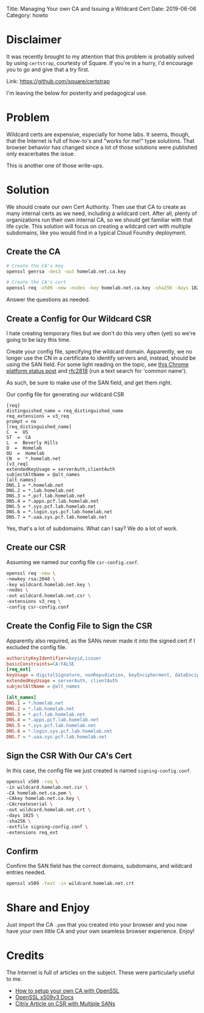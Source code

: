Title: Managing Your own CA and Issuing a Wildcard Cert
Date: 2019-06-06
Category: howto

# Disclaimer
It was recently brought to my attention that this problem is probably solved by using `certstrap`, courtesty of Square. If you're in a hurry, I'd encourage you to go and give that a try first.

Link: https://github.com/square/certstrap

I'm leaving the below for posterity and pedagogical use.

# Problem
Wildcard certs are expensive, especially for home labs. It seems, though, that the Internet is full of how-to's and "works for me!" type solutions. That browser behavior has changed since a lot of those solutions were published only exacerbates the issue.

This is another one of those write-ups.

# Solution
We should create our own Cert Authority. Then use that CA to create as many internal certs as we need, including a wildcard cert. After all, plenty of organizations run their own internal CA, so we should get familiar with that life cycle. This solution will focus on creating a wildcard cert with multiple subdomains, like you would find in a typical Cloud Foundry deployment.

## Create the CA

```sh
# Create the CA's key
openssl genrsa -des3 -out homelab.net.ca.key

# Create the CA's cert
openssl req -x509 -new -nodes -key homelab.net.ca.key -sha256 -days 1825 -out homelab.net.ca.pem
```

Answer the questions as needed.

## Create a Config for Our Wildcard CSR
I hate creating temporary files but we don't do this very often (yet) so we're going to be lazy this time.

Create your config file, specifying the wildcard domain. Apparently, we no longer use the CN in a certificate to identify servers and, instead, should be using the SAN field. For some light reading on the topic, see [this Chrome platform status post](https://www.chromestatus.com/feature/4981025180483584) and [rfc2818](https://tools.ietf.org/html/rfc2818) (run a text search for 'common name').

As such, be sure to make use of the SAN field, and get them right.

Our config file for generating our wildcard CSR
```
[req]
distinguished_name = req_distinguished_name
req_extensions = v3_req
prompt = no
[req_distinguished_name]
C  =  US
ST  =  CA
L  =  Beverly Hills
O  =  Homelab
OU  =  Homelab 
CN  =  *.homelab.net
[v3_req]
extendedKeyUsage = serverAuth,clientAuth
subjectAltName = @alt_names
[alt_names]
DNS.1 = *.homelab.net
DNS.2 = *.lab.homelab.net
DNS.3 = *.pcf.lab.homelab.net
DNS.4 = *.apps.pcf.lab.homelab.net
DNS.5 = *.sys.pcf.lab.homelab.net
DNS.6 = *.login.sys.pcf.lab.homelab.net
DNS.7 = *.uaa.sys.pcf.lab.homelab.net
```

Yes, that's a lot of subdomains. What can I say? We do a lot of work.

## Create our CSR

Assuming we named our config file `csr-config.conf`.
```sh
openssl req -new \
-newkey rsa:2048 \
-key wildcard.homelab.net.key \
-nodes \
-out wildcard.homelab.net.csr \
-extensions v3_req \
-config csr-config.conf
```

## Create the Config File to Sign the CSR

Apparently also required, as the SANs never made it into the signed cert if I excluded the config file.

```ini
authorityKeyIdentifier=keyid,issuer
basicConstraints=CA:FALSE
[req_ext]
keyUsage = digitalSignature, nonRepudiation, keyEncipherment, dataEncipherment
extendedKeyUsage = serverAuth, clientAuth
subjectAltName = @alt_names

[alt_names]
DNS.1 = *.homelab.net
DNS.2 = *.lab.homelab.net
DNS.3 = *.pcf.lab.homelab.net
DNS.4 = *.apps.pcf.lab.homelab.net
DNS.5 = *.sys.pcf.lab.homelab.net
DNS.6 = *.login.sys.pcf.lab.homelab.net
DNS.7 = *.uaa.sys.pcf.lab.homelab.net
```

## Sign the CSR With Our CA's Cert

In this case, the config file we just created is named `signing-config.conf`.
```sh
openssl x509 -req \
-in wildcard.homelab.net.csr \
-CA homelab.net.ca.pem \
-CAkey homelab.net.ca.key \
-CAcreateserial \
-out wildcard.homelab.net.crt \
-days 1825 \
-sha256 \
-extfile signing-config.conf \
-extensions req_ext
```

## Confirm

Confirm the SAN field has the correct domains, subdomains, and wildcard entries needed.
```sh
openssl x509 -text -in wildcard.homelab.net.crt
```

# Share and Enjoy

Just import the CA `.pem` that you created into your browser and you now have your own little CA and your own seamless browser experience. Enjoy!

# Credits
The Internet is full of articles on the subject. These were particularly useful to me.

* [How to setup your own CA with OpenSSL](https://gist.github.com/Soarez/9688998)
* [OpenSSL x509v3 Docs](https://www.openssl.org/docs/manmaster/man5/x509v3_config.html)
* [Citrix Article on CSR with Multiple SANs](https://support.citrix.com/article/CTX227983)
